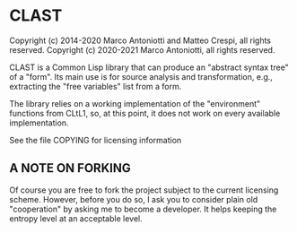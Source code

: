CLAST
=====

Copyright (c) 2014-2020 Marco Antoniotti and Matteo Crespi, all rights reserved.
Copyright (c) 2020-2021 Marco Antoniotti, all rights reserved.

CLAST is a Common Lisp library that can produce an "abstract syntax
tree" of a "form".  Its main use is for source analysis and
transformation, e.g., extracting the "free variables" list from a
form.

The library relies on a working implementation of the "environment"
functions from CLtL1, so, at this point, it does not work on every
available implementation.

See the file COPYING for licensing information


A NOTE ON FORKING
-----------------

Of course you are free to fork the project subject to the current
licensing scheme.  However, before you do so, I ask you to consider
plain old "cooperation" by asking me to become a developer.
It helps keeping the entropy level at an acceptable level.
